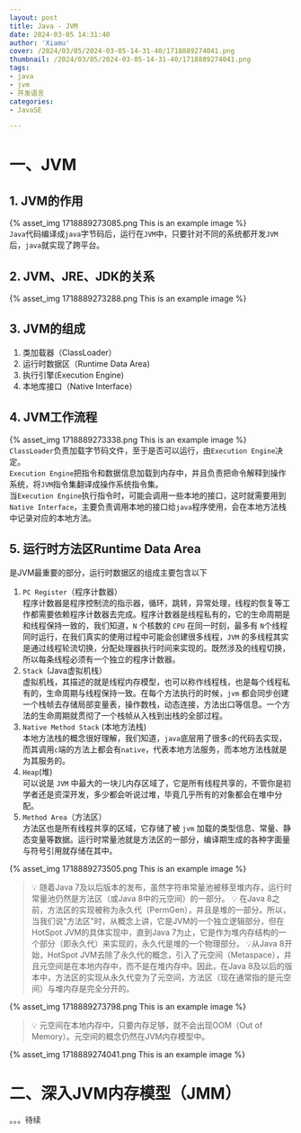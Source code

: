 ```yaml
---
layout: post
title: Java - JVM
date: 2024-03-05 14:31:40
author: 'Xiamu'
cover: /2024/03/05/2024-03-05-14-31-40/1718889274041.png
thumbnail: /2024/03/05/2024-03-05-14-31-40/1718889274041.png
tags:
- java
- jvm
- 开发语言
categories:
- JavaSE

---
```



# 一、JVM

## 1. JVM的作用

{% asset_img 1718889273085.png This is an example image %}  
`Java`代码编译成`java`字节码后，运行在`JVM`中，只要针对不同的系统都开发`JVM`后，`java`就实现了跨平台。

## 2. JVM、JRE、JDK的关系

{% asset_img 1718889273288.png This is an example image %}

## 3. JVM的组成

1. 类加载器（ClassLoader）
2. 运行时数据区（Runtime Data Area)
3. 执行引擎(Execution Engine)
4. 本地库接口（Native Interface）

## 4. JVM工作流程

{% asset_img 1718889273338.png This is an example image %}  
`ClassLoader`负责加载字节码文件，至于是否可以运行，由`Execution Engine`决定。  
`Execution Engine`把指令和数据信息加载到内存中，并且负责把命令解释到操作系统，将`JVM`指令集翻译成操作系统指令集。  
当`Execution Engine`执行指令时，可能会调用一些本地的接口，这时就需要用到`Native Interface`，主要负责调用本地的接口给`java`程序使用，会在本地方法栈中记录对应的本地方法。

## 5. 运行时方法区Runtime Data Area

是JVM最重要的部分，运行时数据区的组成主要包含以下

1. `PC Register`（程序计数器）  
   程序计数器是程序控制流的指示器，循环，跳转，异常处理，线程的恢复等工作都需要依赖程序计数器去完成。程序计数器是线程私有的，它的生命周期是和线程保持一致的，我们知道，`N` 个核数的 `CPU` 在同一时刻，最多有 `N`个线程同时运行，在我们真实的使用过程中可能会创建很多线程，`JVM` 的多线程其实是通过线程轮流切换，分配处理器执行时间来实现的。既然涉及的线程切换，所以每条线程必须有一个独立的程序计数器。
2. `Stack `(Java虚拟机栈）  
   虚拟机栈，其描述的就是线程内存模型，也可以称作线程栈，也是每个线程私有的，生命周期与线程保持一致。在每个方法执行的时候，`jvm` 都会同步创建一个栈帧去存储局部变量表，操作数栈，动态连接，方法出口等信息。一个方法的生命周期就贯彻了一个栈帧从入栈到出栈的全部过程。
3. `Native Method Stack` (本地方法栈)  
   本地方法栈的概念很好理解，我们知道，`java`底层用了很多`c`的代码去实现，而其调用`c`端的方法上都会有`native`，代表本地方法服务，而本地方法栈就是为其服务的。
4. `Heap`(堆)  
   可以说是 `JVM` 中最大的一块儿内存区域了，它是所有线程共享的，不管你是初学者还是资深开发，多少都会听说过堆，毕竟几乎所有的对象都会在堆中分配。
5. `Method Area`（方法区）  
   方法区也是所有线程共享的区域，它存储了被 `jvm` 加载的类型信息、常量、静态变量等数据。运行时常量池就是方法区的一部分，编译期生成的各种字面量与符号引用就存储在其中。

{% asset_img 1718889273505.png This is an example image %}
> 💡 随着Java 7及以后版本的发布，虽然字符串常量池被移至堆内存，运行时常量池仍然是方法区（或Java 8中的元空间）的一部分。
> 💡 在Java 8之前，方法区的实现被称为永久代（PermGen），并且是堆的一部分。所以，当我们说"方法区"时，从概念上讲，它是JVM的一个独立逻辑部分，但在HotSpot JVM的具体实现中，直到Java 7为止，它是作为堆内存结构的一个部分（即永久代）来实现的，永久代是堆的一个物理部分。
> 💡从Java 8开始，HotSpot JVM去除了永久代的概念，引入了元空间（Metaspace），并且元空间是在本地内存中，而不是在堆内存中。因此，在Java 8及以后的版本中，方法区的实现从永久代变为了元空间，方法区（现在通常指的是元空间）与堆内存是完全分开的。

{% asset_img 1718889273798.png This is an example image %}
> 💡 元空间在本地内存中，只要内存足够，就不会出现OOM（Out of Memory）。元空间的概念仍然在JVM内存模型中。

{% asset_img 1718889274041.png This is an example image %}

# 二、深入JVM内存模型（JMM）

。。。待续
